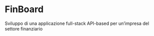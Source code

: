 # FinBoard
Sviluppo di una applicazione full-stack API-based per un’impresa del settore finanziario
